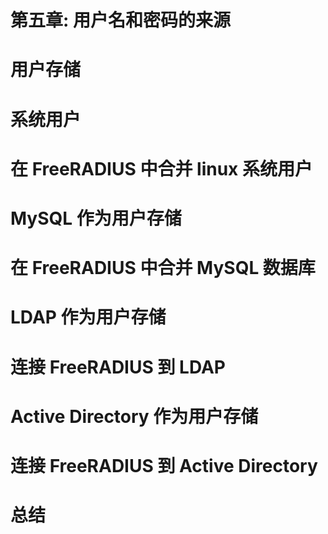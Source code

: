 # 第五章: 用户名和密码的来源

# 用户存储

# 系统用户

# 在 FreeRADIUS 中合并 linux 系统用户

# MySQL 作为用户存储

# 在 FreeRADIUS 中合并 MySQL 数据库

# LDAP 作为用户存储

# 连接 FreeRADIUS 到 LDAP

# Active Directory 作为用户存储

# 连接 FreeRADIUS 到 Active Directory

# 总结